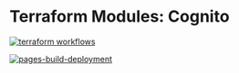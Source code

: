 # Terraform Modules: Cognito

[![terraform workflows](https://github.com/cumberland-cloud/modules-cognito/actions/workflows/action.yaml/badge.svg)](https://github.com/cumberland-cloud/modules-cognito/actions/workflows/action.yaml)

[![pages-build-deployment](https://github.com/cumberland-cloud/modules-cognito/actions/workflows/pages/pages-build-deployment/badge.svg)](https://github.com/cumberland-cloud/modules-cognito/actions/workflows/pages/pages-build-deployment)